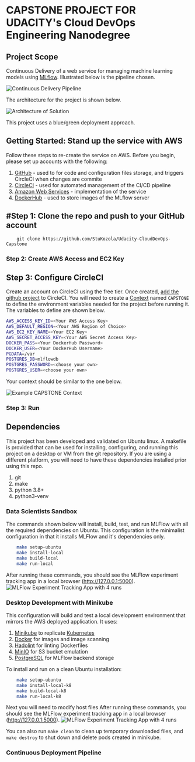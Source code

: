 # CAPSTONE PROJECT FOR UDACITY's Cloud DevOps Engineering Nanodegree

## Project Scope

Continuous Delivery of a web service for managing machine learning models using [MLflow](https://mlflow.org).  Illustrated below is the pipeline chosen.  

![Continuous Delivery Pipeline](images/pipeline.png)

The architecture for the project is shown below.

![Architecture of Solution](images/architecture.png)

This project uses a blue/green deployment approach.

## Getting Started: Stand up the service with AWS

Follow these steps to re-create the service on AWS.  Before you begin, please set up accounts with the following:

1. [GitHub](https://github.com/) - used to for code and configuration files storage, and triggers CircleCI when changes are commite
2. [CircleCI](https://circleci.com/signup/?source-button=free) - used for automated management of the CI/CD pipeline
3. [Amazon Web Services](https://console.aws.amazon.com/console/home?nc2=h_ct&src=header-signin) - implementation of the service
4. [DockerHub](https://hub.docker.com/) - used to store images of the MLflow server

## #Step 1: Clone the repo and push to your GitHub account

```
    git clone https://github.com/StuKozola/Udacity-CloudDevOps-Capstone
```

### Step 2: Create AWS Access and EC2 Key


## Step 3: Configure CircleCI

Create an account on CircleCI using the free tier.  Once created, [add the github project](https://circleci.com/docs/2.0/getting-started/#setting-up-circleci) to CircleCI.  You will need to create a  [Context](https://circleci.com/docs/2.0/contexts/) named `CAPSTONE` to define the environment variables needed for the project before running it.  The variables to define are shown below.

```bash
AWS_ACCESS_KEY_ID=<Your AWS Access Key>	
AWS_DEFAULT_REGION=<Your AWS Region of Choice>	
AWS_EC2_KEY_NAME=<Your EC2 Key>
AWS_SECRET_ACCESS_KEY=<Your AWS Secret Access Key>	
DOCKER_PASS=<Your DockerHub Password>
DOCKER_USER=<Your DockerHub Username>
PGDATA=/var
POSTGRES_DB=mlflowdb	
POSTGRES_PASSWORD=<choose your own>
POSTGRES_USER=<choose your own>
```

Your context should be similar to the one below.

![Example CAPSTONE Context](images/context.png)

### Step 3: Run 

## Dependencies

This project has been developed and validated on Ubuntu linux.  A makefile is provided that can be used for installing, configuring, and running this project on a desktop or VM from the git repository.  If you are using a different platform, you will need to have these dependencies installed prior using this repo.
1. git
2. make
3. python 3.8+
4. python3-venv

### Data Scientists Sandbox

The commands shown below will install, build, test, and run MLFlow with all the required dependencies on Ubuntu.  This configuration is the minimalist configuration in that it installs MLFlow and it's dependencies only.

```bash
    make setup-ubuntu
    make install-local
    make build-local
    make run-local
```

After running these commands, you should see the MLFlow experiment tracking app in a local browser (http://127.0.0.1:5000).
![MLFlow Experiment Tracking App with 4 runs](images/local_run.png)

### Desktop Development with Minikube

This configuration will build and test a local development environment that mirrors the AWS deployed application.  It uses:
1. [Minikube](https://minikube.sigs.k8s.io/docs/start/) to replicate [Kubernetes](https://kubernetes.io/)
2. [Docker](https://www.docker.com) for images and image scanning
3. [Hadolint](https://github.com/hadolint/hadolint) for linting Dockerfiles
4. [MinIO](https://min.io) for S3 bucket emulation
5. [PostgreSQL](https://www.postgresql.org/) for MLFlow backend storage

To install and run on a clean Ubuntu installation:   
```bash
    make setup-ubuntu
    make install-local-k8
    make build-local-k8
    make run-local-k8
```
Next you will need to modify host files
After running these commands, you should see the MLFlow experiment tracking app in a local browser (http://127.0.0.1:5000).
![MLFlow Experiment Tracking App with 4 runs](images/local_run_k8.png)

You can also run `make clean` to clean up temporary downloaded files, and `make destroy` to shut down and delete pods created in minikube.
### Continuous Deployment Pipeline


